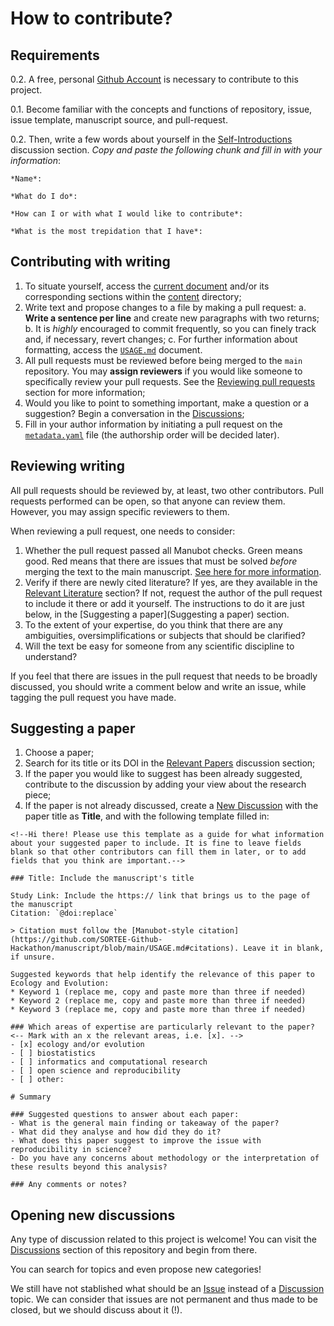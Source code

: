 # How to contribute?

## Requirements

0.2. A free, personal [Github Account](https://github.com/join?source=header-home) is necessary to contribute to this project.

0.1. Become familiar with the concepts and functions of repository, issue, issue template, manuscript source, and pull-request.

0.2. Then, write a few words about yourself in the [Self-Introductions](https://github.com/SORTEE-Github-Hackathon/manuscript/discussions/4) discussion section. *Copy and paste the following chunk and fill in with your information*:

```
*Name*: 

*What do I do*: 

*How can I or with what I would like to contribute*: 

*What is the most trepidation that I have*:
```

## Contributing with writing

1. To situate yourself, access the [current document](https://sortee-github-hackathon.github.io/manuscript/v/latest/index.html) and/or its corresponding sections within the [content](https://github.com/SORTEE-Github-Hackathon/manuscript/tree/main/content) directory;
2. Write text and propose changes to a file by making a pull request:    a. **Write a sentence per line** and create new paragraphs with two returns;
  b. It is *highly* encouraged to commit frequently, so you can finely track and, if necessary, revert changes;
  c. For further information about formatting, access the [`USAGE.md`](https://github.com/SORTEE-Github-Hackathon/manuscript/blob/main/USAGE.md) document.
3. All pull requests must be reviewed before being merged to the `main` repository. You may **assign reviewers** if you would like someone to specifically review your pull requests. See the [Reviewing pull requests]() section for more information;
4. Would you like to point to something important, make a question or a suggestion? Begin a conversation in the [Discussions](https://github.com/SORTEE-Github-Hackathon/manuscript/discussions);
5. Fill in your author information by initiating a pull request on the [`metadata.yaml`](https://github.com/SORTEE-Github-Hackathon/manuscript/blob/main/content/metadata.yaml) file (the authorship order will be decided later).

## Reviewing writing

All pull requests should be reviewed by, at least, two other contributors. Pull requests performed can be open, so that anyone can review them. However, you may assign specific reviewers to them.

When reviewing a pull request, one needs to consider:
1. Whether the pull request passed all Manubot checks. Green means good. Red means that there are issues that must be solved *before* merging the text to the main manuscript. [See here for more information]().
2. Verify if there are newly cited literature? If yes, are they available in the [Relevant Literature](https://github.com/SORTEE-Github-Hackathon/manuscript/discussions/categories/relevant-papers) section? If not, request the author of the pull request to include it there or add it yourself. The instructions to do it are just below, in the [Suggesting a paper](Suggesting a paper) section.
3. To the extent of your expertise, do you think that there are any ambiguities, oversimplifications or subjects that should be clarified?
4. Will the text be easy for someone from any scientific discipline to understand?

If you feel that there are issues in the pull request that needs to be broadly discussed, you should write a comment below and write an issue, while tagging the pull request you have made. 

## Suggesting a paper

1. Choose a paper;
2. Search for its title or its DOI in the [Relevant Papers](https://github.com/SORTEE-Github-Hackathon/manuscript/discussions/categories/relevant-papers) discussion section;
3. If the paper you would like to suggest has been already suggested, contribute to the discussion by adding your view about the research piece;
3. If the paper is not already discussed, create a [New Discussion](https://github.com/SORTEE-Github-Hackathon/manuscript/discussions/new?category=relevant-papers) with the paper title as **Title**, and with the following template filled in:

```
<!--Hi there! Please use this template as a guide for what information about your suggested paper to include. It is fine to leave fields blank so that other contributors can fill them in later, or to add fields that you think are important.-->

### Title: Include the manuscript's title

Study Link: Include the https:// link that brings us to the page of the manuscript
Citation: `@doi:replace`

> Citation must follow the [Manubot-style citation](https://github.com/SORTEE-Github-Hackathon/manuscript/blob/main/USAGE.md#citations). Leave it in blank, if unsure.

Suggested keywords that help identify the relevance of this paper to Ecology and Evolution:
* Keyword 1 (replace me, copy and paste more than three if needed)
* Keyword 2 (replace me, copy and paste more than three if needed)
* Keyword 3 (replace me, copy and paste more than three if needed)

### Which areas of expertise are particularly relevant to the paper?
<-- Mark with an x the relevant areas, i.e. [x]. -->
- [x] ecology and/or evolution
- [ ] biostatistics
- [ ] informatics and computational research
- [ ] open science and reproducibility
- [ ] other:

# Summary

### Suggested questions to answer about each paper:
- What is the general main finding or takeaway of the paper?
- What did they analyse and how did they do it?
- What does this paper suggest to improve the issue with reproducibility in science?
- Do you have any concerns about methodology or the interpretation of these results beyond this analysis?

### Any comments or notes?

```

## Opening new discussions

Any type of discussion related to this project is welcome! You can visit the [Discussions](https://github.com/SORTEE-Github-Hackathon/manuscript/discussions) section of this repository and begin from there.

You can search for topics and even propose new categories!

We still have not stablished what should be an [Issue](https://github.com/SORTEE-Github-Hackathon/manuscript/issues) instead of a [Discussion](https://github.com/SORTEE-Github-Hackathon/manuscript/discussions) topic. We can consider that issues are not permanent and thus made to be closed, but we should discuss about it (!).